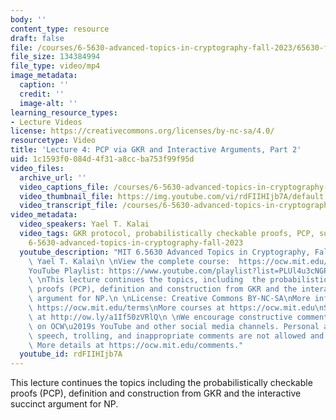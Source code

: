```yaml
---
body: ''
content_type: resource
draft: false
file: /courses/6-5630-advanced-topics-in-cryptography-fall-2023/65630-f23-lecture-4-part-2_360p_16_9.mp4
file_size: 134384994
file_type: video/mp4
image_metadata:
  caption: ''
  credit: ''
  image-alt: ''
learning_resource_types:
- Lecture Videos
license: https://creativecommons.org/licenses/by-nc-sa/4.0/
resourcetype: Video
title: 'Lecture 4: PCP via GKR and Interactive Arguments, Part 2'
uid: 1c1593f0-084d-4f31-a8cc-ba753f99f95d
video_files:
  archive_url: ''
  video_captions_file: /courses/6-5630-advanced-topics-in-cryptography-fall-2023/1ar8aZfCgJfvU2KNdRmk9TRSPR81G2bka_transcript.webvtt
  video_thumbnail_file: https://img.youtube.com/vi/rdFIIHIjb7A/default.jpg
  video_transcript_file: /courses/6-5630-advanced-topics-in-cryptography-fall-2023/1ar8aZfCgJfvU2KNdRmk9TRSPR81G2bka_transcript.pdf
video_metadata:
  video_speakers: Yael T. Kalai
  video_tags: GKR protocol, probabilistically checkable proofs, PCP, succinct argument,
    6-5630-advanced-topics-in-cryptography-fall-2023
  youtube_description: "MIT 6.5630 Advanced Topics in Cryptography, Fall 2023\nInstructor:\
    \ Yael T. Kalai\n \nView the complete course:  https://ocw.mit.edu/courses/6-5630-advanced-topics-in-cryptography-fall-2023/\n\
    YouTube Playlist: https://www.youtube.com/playlist?list=PLUl4u3cNGP61EZllk7zwgvPbI4kbnKhWz\n\
    \ \nThis lecture continues the topics, including  the probabilistically checkable\
    \ proofs (PCP), definition and construction from GKR and the interactive succinct\
    \ argument for NP.\n \nLicense: Creative Commons BY-NC-SA\nMore information at\
    \ https://ocw.mit.edu/terms\nMore courses at https://ocw.mit.edu\nSupport OCW\
    \ at http://ow.ly/a1If50zVRlQ\n \nWe encourage constructive comments and discussion\
    \ on OCW\u2019s YouTube and other social media channels. Personal attacks, hate\
    \ speech, trolling, and inappropriate comments are not allowed and may be removed.\
    \ More details at https://ocw.mit.edu/comments."
  youtube_id: rdFIIHIjb7A
---
```

This lecture continues the topics including the probabilistically checkable proofs (PCP), definition and construction from GKR and the interactive succinct argument for NP.